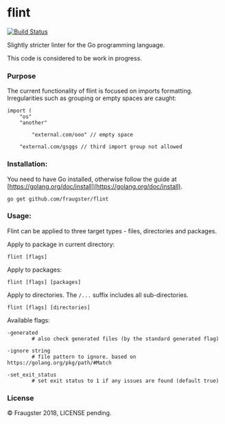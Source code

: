 # flint

[![Build Status](https://secure.travis-ci.org/fraugster/flint.png?branch=master)](http://travis-ci.org/fraugster/flint)

Slightly stricter linter for the Go programming language.

This code is considered to be work in progress.

### Purpose

The current functionality of flint is focused on imports formatting.  
Irregularities such as grouping or empty spaces are caught:

```
import (
    "os"
    "another"

        "external.com/ooo" // empty space

    "external.com/gsggs // third import group not allowed
```

### Installation:

You need to have Go installed, otherwise follow the guide at
[https://golang.org/doc/install](https://golang.org/doc/install).

```
go get github.com/fraugster/flint
```

### Usage:

Flint can be applied to three target types - files, directories and packages.

Apply to package in current directory:
```
flint [flags]
```

Apply to packages:
```
flint [flags] [packages]
```

Apply to directories. The `/...` suffix includes all sub-directories.
```
flint [flags] [directories]
```

Available flags:

```
-generated 
        # also check generated files (by the standard generated flag)
```
```
-ignore string
        # file pattern to ignore. based on https://golang.org/pkg/path/#Match
```
```
-set_exit_status
        # set exit status to 1 if any issues are found (default true)
```

### License

© Fraugster 2018, LICENSE pending.
